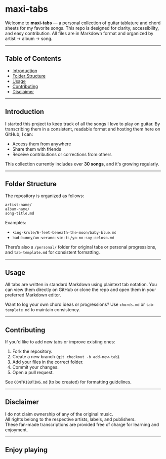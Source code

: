 # maxi-tabs

Welcome to **maxi-tabs** — a personal collection of guitar tablature and chord sheets for my favorite songs. This repo is designed for clarity, accessibility, and easy contribution. All files are in Markdown format and organized by artist → album → song.

---

## Table of Contents

- [Introduction](#introduction)
- [Folder Structure](#folder-structure)
- [Usage](#usage)
- [Contributing](#contributing)
- [Disclaimer](#disclaimer)

---

## Introduction

I started this project to keep track of all the songs I love to play on guitar. By transcribing them in a consistent, readable format and hosting them here on GitHub, I can:

- Access them from anywhere
- Share them with friends
- Receive contributions or corrections from others

This collection currently includes over **30 songs**, and it's growing regularly.

---

## Folder Structure

The repository is organized as follows:

```plaintext
artist-name/
album-name/
song-title.md
```

Examples:

- `king-krule/6-feet-beneath-the-moon/baby-blue.md`
- `bad-bunny/un-verano-sin-ti/yo-no-soy-celoso.md`

There’s also a `/personal/` folder for original tabs or personal progressions, and `tab-template.md` for consistent formatting.

---

## Usage

All tabs are written in standard Markdown using plaintext tab notation. You can view them directly on GitHub or clone the repo and open them in your preferred Markdown editor.

Want to log your own chord ideas or progressions? Use `chords.md` or `tab-template.md` to maintain consistency.

---

## Contributing

If you'd like to add new tabs or improve existing ones:

1. Fork the repository.
2. Create a new branch (`git checkout -b add-new-tab`).
3. Add your files in the correct folder.
4. Commit your changes.
5. Open a pull request.

See `CONTRIBUTING.md` (to be created) for formatting guidelines.

---

## Disclaimer

I do not claim ownership of any of the original music.  
All rights belong to the respective artists, labels, and publishers.  
These fan-made transcriptions are provided free of charge for learning and enjoyment.

---

## Enjoy playing
